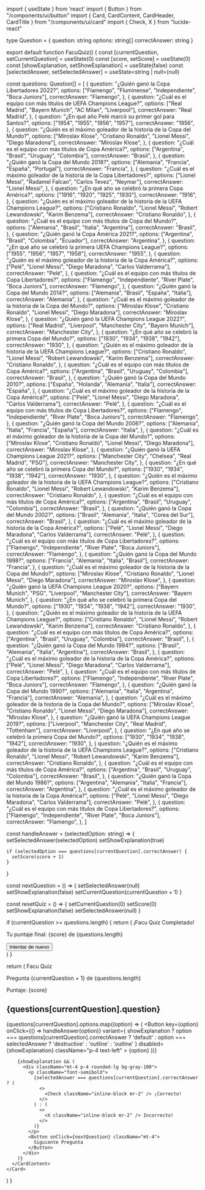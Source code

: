 import { useState } from 'react'
import { Button } from "/components/ui/button"
import { Card, CardContent, CardHeader, CardTitle } from "/components/ui/card"
import { Check, X } from "lucide-react"

type Question = {
  question: string
  options: string[]
  correctAnswer: string
}

export default function FacuQuiz() {
  const [currentQuestion, setCurrentQuestion] = useState(0)
  const [score, setScore] = useState(0)
  const [showExplanation, setShowExplanation] = useState(false)
  const [selectedAnswer, setSelectedAnswer] = useState<string | null>(null)

  const questions: Question[] = [
    {
      question: "¿Quién ganó la Copa Libertadores 2022?",
      options: ["Flamengo", "Fluminense", "Independiente", "Boca Juniors"],
      correctAnswer: "Flamengo",
    },
    {
      question: "¿Cuál es el equipo con más títulos de UEFA Champions League?",
      options: ["Real Madrid", "Bayern Munich", "AC Milan", "Liverpool"],
      correctAnswer: "Real Madrid",
    },
    {
      question: "¿En qué año Pelé marcó su primer gol para Santos?",
      options: ["1954", "1955", "1956", "1957"],
      correctAnswer: "1956",
    },
    {
      question: "¿Quién es el máximo goleador de la historia de la Copa del Mundo?",
      options: ["Miroslav Klose", "Cristiano Ronaldo", "Lionel Messi", "Diego Maradona"],
      correctAnswer: "Miroslav Klose",
    },
    {
      question: "¿Cuál es el equipo con más títulos de Copa América?",
      options: ["Argentina", "Brasil", "Uruguay", "Colombia"],
      correctAnswer: "Brasil",
    },
    {
      question: "¿Quién ganó la Copa del Mundo 2018?",
      options: ["Alemania", "Francia", "España", "Portugal"],
      correctAnswer: "Francia",
    },
    {
      question: "¿Cuál es el máximo goleador de la historia de la Copa Libertadores?",
      options: ["Lionel Messi", "Radamel Falcao", "Carlos Tevez", "Neymar"],
      correctAnswer: "Lionel Messi",
    },
    {
      question: "¿En qué año se celebró la primera Copa América?",
      options: ["1916", "1920", "1925", "1930"],
      correctAnswer: "1916",
    },
    {
      question: "¿Quién es el máximo goleador de la historia de la UEFA Champions League?",
      options: ["Cristiano Ronaldo", "Lionel Messi", "Robert Lewandowski", "Karim Benzema"],
      correctAnswer: "Cristiano Ronaldo",
    },
    {
      question: "¿Cuál es el equipo con más títulos de Copa del Mundo?",
      options: ["Alemania", "Brasil", "Italia", "Argentina"],
      correctAnswer: "Brasil",
    },
    {
      question: "¿Quién ganó la Copa América 2021?",
      options: ["Argentina", "Brasil", "Colombia", "Ecuador"],
      correctAnswer: "Argentina",
    },
    {
      question: "¿En qué año se celebró la primera UEFA Champions League?",
      options: ["1955", "1956", "1957", "1958"],
      correctAnswer: "1955",
    },
    {
      question: "¿Quién es el máximo goleador de la historia de la Copa América?",
      options: ["Pelé", "Lionel Messi", "Diego Maradona", "Carlos Valderrama"],
      correctAnswer: "Pelé",
    },
    {
      question: "¿Cuál es el equipo con más títulos de Copa Libertadores?",
      options: ["Flamengo", "Independiente", "River Plate", "Boca Juniors"],
      correctAnswer: "Flamengo",
    },
    {
      question: "¿Quién ganó la Copa del Mundo 2014?",
      options: ["Alemania", "Brasil", "España", "Italia"],
      correctAnswer: "Alemania",
    },
    {
      question: "¿Cuál es el máximo goleador de la historia de la Copa del Mundo?",
      options: ["Miroslav Klose", "Cristiano Ronaldo", "Lionel Messi", "Diego Maradona"],
      correctAnswer: "Miroslav Klose",
    },
    {
      question: "¿Quién ganó la UEFA Champions League 2022?",
      options: ["Real Madrid", "Liverpool", "Manchester City", "Bayern Munich"],
      correctAnswer: "Manchester City",
    },
    {
      question: "¿En qué año se celebró la primera Copa del Mundo?",
      options: ["1930", "1934", "1938", "1942"],
      correctAnswer: "1930",
    },
    {
      question: "¿Quién es el máximo goleador de la historia de la UEFA Champions League?",
      options: ["Cristiano Ronaldo", "Lionel Messi", "Robert Lewandowski", "Karim Benzema"],
      correctAnswer: "Cristiano Ronaldo",
    },
    {
      question: "¿Cuál es el equipo con más títulos de Copa América?",
      options: ["Argentina", "Brasil", "Uruguay", "Colombia"],
      correctAnswer: "Brasil",
    },
    {
      question: "¿Quién ganó la Copa del Mundo 2010?",
      options: ["España", "Holanda", "Alemania", "Italia"],
      correctAnswer: "España",
    },
    {
      question: "¿Cuál es el máximo goleador de la historia de la Copa América?",
      options: ["Pelé", "Lionel Messi", "Diego Maradona", "Carlos Valderrama"],
      correctAnswer: "Pelé",
    },
    {
      question: "¿Cuál es el equipo con más títulos de Copa Libertadores?",
      options: ["Flamengo", "Independiente", "River Plate", "Boca Juniors"],
      correctAnswer: "Flamengo",
    },
    {
      question: "¿Quién ganó la Copa del Mundo 2006?",
      options: ["Alemania", "Italia", "Francia", "España"],
      correctAnswer: "Italia",
    },
    {
      question: "¿Cuál es el máximo goleador de la historia de la Copa del Mundo?",
      options: ["Miroslav Klose", "Cristiano Ronaldo", "Lionel Messi", "Diego Maradona"],
      correctAnswer: "Miroslav Klose",
    },
    {
      question: "¿Quién ganó la UEFA Champions League 2021?",
      options: ["Manchester City", "Chelsea", "Real Madrid", "PSG"],
      correctAnswer: "Manchester City",
    },
    {
      question: "¿En qué año se celebró la primera Copa del Mundo?",
      options: ["1930", "1934", "1938", "1942"],
      correctAnswer: "1930",
    },
    {
      question: "¿Quién es el máximo goleador de la historia de la UEFA Champions League?",
      options: ["Cristiano Ronaldo", "Lionel Messi", "Robert Lewandowski", "Karim Benzema"],
      correctAnswer: "Cristiano Ronaldo",
    },
    {
      question: "¿Cuál es el equipo con más títulos de Copa América?",
      options: ["Argentina", "Brasil", "Uruguay", "Colombia"],
      correctAnswer: "Brasil",
    },
    {
      question: "¿Quién ganó la Copa del Mundo 2002?",
      options: ["Brasil", "Alemania", "Italia", "Corea del Sur"],
      correctAnswer: "Brasil",
    },
    {
      question: "¿Cuál es el máximo goleador de la historia de la Copa América?",
      options: ["Pelé", "Lionel Messi", "Diego Maradona", "Carlos Valderrama"],
      correctAnswer: "Pelé",
    },
    {
      question: "¿Cuál es el equipo con más títulos de Copa Libertadores?",
      options: ["Flamengo", "Independiente", "River Plate", "Boca Juniors"],
      correctAnswer: "Flamengo",
    },
    {
      question: "¿Quién ganó la Copa del Mundo 1998?",
      options: ["Francia", "Alemania", "Italia", "Brasil"],
      correctAnswer: "Francia",
    },
    {
      question: "¿Cuál es el máximo goleador de la historia de la Copa del Mundo?",
      options: ["Miroslav Klose", "Cristiano Ronaldo", "Lionel Messi", "Diego Maradona"],
      correctAnswer: "Miroslav Klose",
    },
    {
      question: "¿Quién ganó la UEFA Champions League 2020?",
      options: ["Bayern Munich", "PSG", "Liverpool", "Manchester City"],
      correctAnswer: "Bayern Munich",
    },
    {
      question: "¿En qué año se celebró la primera Copa del Mundo?",
      options: ["1930", "1934", "1938", "1942"],
      correctAnswer: "1930",
    },
    {
      question: "¿Quién es el máximo goleador de la historia de la UEFA Champions League?",
      options: ["Cristiano Ronaldo", "Lionel Messi", "Robert Lewandowski", "Karim Benzema"],
      correctAnswer: "Cristiano Ronaldo",
    },
    {
      question: "¿Cuál es el equipo con más títulos de Copa América?",
      options: ["Argentina", "Brasil", "Uruguay", "Colombia"],
      correctAnswer: "Brasil",
    },
    {
      question: "¿Quién ganó la Copa del Mundo 1994?",
      options: ["Brasil", "Alemania", "Italia", "Argentina"],
      correctAnswer: "Brasil",
    },
    {
      question: "¿Cuál es el máximo goleador de la historia de la Copa América?",
      options: ["Pelé", "Lionel Messi", "Diego Maradona", "Carlos Valderrama"],
      correctAnswer: "Pelé",
    },
    {
      question: "¿Cuál es el equipo con más títulos de Copa Libertadores?",
      options: ["Flamengo", "Independiente", "River Plate", "Boca Juniors"],
      correctAnswer: "Flamengo",
    },
    {
      question: "¿Quién ganó la Copa del Mundo 1990?",
      options: ["Alemania", "Italia", "Argentina", "Francia"],
      correctAnswer: "Alemania",
    },
    {
      question: "¿Cuál es el máximo goleador de la historia de la Copa del Mundo?",
      options: ["Miroslav Klose", "Cristiano Ronaldo", "Lionel Messi", "Diego Maradona"],
      correctAnswer: "Miroslav Klose",
    },
    {
      question: "¿Quién ganó la UEFA Champions League 2019?",
      options: ["Liverpool", "Manchester City", "Real Madrid", "Tottenham"],
      correctAnswer: "Liverpool",
    },
    {
      question: "¿En qué año se celebró la primera Copa del Mundo?",
      options: ["1930", "1934", "1938", "1942"],
      correctAnswer: "1930",
    },
    {
      question: "¿Quién es el máximo goleador de la historia de la UEFA Champions League?",
      options: ["Cristiano Ronaldo", "Lionel Messi", "Robert Lewandowski", "Karim Benzema"],
      correctAnswer: "Cristiano Ronaldo",
    },
    {
      question: "¿Cuál es el equipo con más títulos de Copa América?",
      options: ["Argentina", "Brasil", "Uruguay", "Colombia"],
      correctAnswer: "Brasil",
    },
    {
      question: "¿Quién ganó la Copa del Mundo 1986?",
      options: ["Argentina", "Alemania", "Italia", "Francia"],
      correctAnswer: "Argentina",
    },
    {
      question: "¿Cuál es el máximo goleador de la historia de la Copa América?",
      options: ["Pelé", "Lionel Messi", "Diego Maradona", "Carlos Valderrama"],
      correctAnswer: "Pelé",
    },
    {
      question: "¿Cuál es el equipo con más títulos de Copa Libertadores?",
      options: ["Flamengo", "Independiente", "River Plate", "Boca Juniors"],
      correctAnswer: "Flamengo",
    },
  ]

  const handleAnswer = (selectedOption: string) => {
    setSelectedAnswer(selectedOption)
    setShowExplanation(true)

    if (selectedOption === questions[currentQuestion].correctAnswer) {
      setScore(score + 1)
    }
  }

  const nextQuestion = () => {
    setSelectedAnswer(null)
    setShowExplanation(false)
    setCurrentQuestion(currentQuestion + 1)
  }

  const resetQuiz = () => {
    setCurrentQuestion(0)
    setScore(0)
    setShowExplanation(false)
    setSelectedAnswer(null)
  }

  if (currentQuestion >= questions.length) {
    return (
      <Card className="w-full max-w-2xl mx-auto mt-8">
        <CardHeader>
          <CardTitle className="text-2xl text-center">¡Facu Quiz Completado!</CardTitle>
        </CardHeader>
        <CardContent className="space-y-4">
          <p className="text-xl text-center">
            Tu puntaje final: {score} de {questions.length}
          </p>
          <div className="text-center">
            <Button onClick={resetQuiz}>Intentar de nuevo</Button>
          </div>
        </CardContent>
      </Card>
    )
  }

  return (
    <Card className="w-full max-w-2xl mx-auto mt-8">
      <CardHeader>
        <CardTitle className="text-2xl">Facu Quiz</CardTitle>
        <p className="text-gray-500">Pregunta {currentQuestion + 1} de {questions.length}</p>
        <p className="text-gray-500">Puntaje: {score}</p>
      </CardHeader>
      <CardContent className="space-y-4">
        <h2 className="text-xl font-semibold">{questions[currentQuestion].question}</h2>
        <div className="grid grid-cols-1 gap-3">
          {questions[currentQuestion].options.map((option) => (
            <Button
              key={option}
              onClick={() => handleAnswer(option)}
              variant={
                showExplanation
                  ? option === questions[currentQuestion].correctAnswer
                    ? 'default'
                    : option === selectedAnswer
                    ? 'destructive'
                    : 'outline'
                  : 'outline'
              }
              disabled={showExplanation}
              className="p-4 text-left"
            >
              {option}
            </Button>
          ))}
        </div>

        {showExplanation && (
          <div className="mt-4 p-4 rounded-lg bg-gray-100">
            <p className="font-semibold">
              {selectedAnswer === questions[currentQuestion].correctAnswer ? (
                <>
                  <Check className="inline-block mr-2" /> ¡Correcto!
                </>
              ) : (
                <>
                  <X className="inline-block mr-2" /> Incorrecto!
                </>
              )}
            </p>
            <Button onClick={nextQuestion} className="mt-4">
              Siguiente Pregunta
            </Button>
          </div>
        )}
      </CardContent>
    </Card>
  )
}
